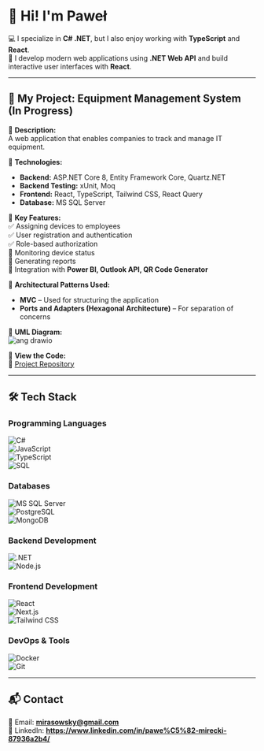 # 👋 Hi! I'm Paweł

💻 I specialize in **C# .NET**, but I also enjoy working with **TypeScript** and **React**.  
🚀 I develop modern web applications using **.NET Web API** and build interactive user interfaces with **React**.  

---

## 📌 My Project: Equipment Management System (In Progress)

🔹 **Description:**  
A web application that enables companies to track and manage IT equipment.  

🔹 **Technologies:**  
- **Backend:** ASP.NET Core 8, Entity Framework Core, Quartz.NET  
- **Backend Testing:** xUnit, Moq  
- **Frontend:** React, TypeScript, Tailwind CSS, React Query  
- **Database:** MS SQL Server  

🔹 **Key Features:**  
✅ Assigning devices to employees  
✅ User registration and authentication  
✅ Role-based authorization  
🔄 Monitoring device status  
🔄 Generating reports  
🔄 Integration with **Power BI, Outlook API, QR Code Generator**  

🔹 **Architectural Patterns Used:**  
- **MVC** – Used for structuring the application  
- **Ports and Adapters (Hexagonal Architecture)** – For separation of concerns  

🔹 **UML Diagram:**  
![ang drawio](https://github.com/user-attachments/assets/2a6bf886-ee48-4214-bcf7-bc37efd4ddd6)


🔹 **View the Code:**  
📂 [Project Repository](https://github.com/Sarim401/Sarim401-EquipmentManagement)  

---

## 🛠 Tech Stack  

### **Programming Languages**  
![C#](https://img.shields.io/badge/C%23-239120?style=for-the-badge&logo=c-sharp&logoColor=white)  
![JavaScript](https://img.shields.io/badge/JavaScript-F7DF1E?style=for-the-badge&logo=javascript&logoColor=black)  
![TypeScript](https://img.shields.io/badge/TypeScript-007ACC?style=for-the-badge&logo=typescript&logoColor=white)  
![SQL](https://img.shields.io/badge/SQL-4479A1?style=for-the-badge&logo=postgresql&logoColor=white)  

### **Databases**  
![MS SQL Server](https://img.shields.io/badge/MSSQL-CC2927?style=for-the-badge&logo=microsoft-sql-server&logoColor=white)  
![PostgreSQL](https://img.shields.io/badge/PostgreSQL-316192?style=for-the-badge&logo=postgresql&logoColor=white)  
![MongoDB](https://img.shields.io/badge/MongoDB-47A248?style=for-the-badge&logo=mongodb&logoColor=white)  

### **Backend Development**  
![.NET](https://img.shields.io/badge/.NET-512BD4?style=for-the-badge&logo=dotnet&logoColor=white)  
![Node.js](https://img.shields.io/badge/Node.js-43853D?style=for-the-badge&logo=node.js&logoColor=white)  

### **Frontend Development**  
![React](https://img.shields.io/badge/React-61DAFB?style=for-the-badge&logo=react&logoColor=black)  
![Next.js](https://img.shields.io/badge/Next.js-000000?style=for-the-badge&logo=next.js&logoColor=white)  
![Tailwind CSS](https://img.shields.io/badge/TailwindCSS-06B6D4?style=for-the-badge&logo=tailwindcss&logoColor=white)  

### **DevOps & Tools**  
![Docker](https://img.shields.io/badge/Docker-2496ED?style=for-the-badge&logo=docker&logoColor=white)  
![Git](https://img.shields.io/badge/Git-F05032?style=for-the-badge&logo=git&logoColor=white)  

---

## 📬 Contact  
📧 Email: **mirasowsky@gmail.com**  
🔗 LinkedIn: **https://www.linkedin.com/in/pawe%C5%82-mirecki-87936a2b4/**
